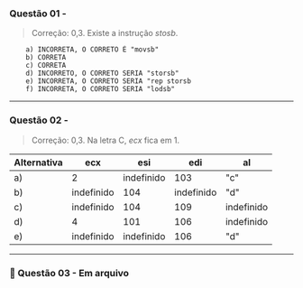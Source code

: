### Questão 01 -

> Correção: 0,3. Existe a instrução _stosb_.

        a) INCORRETA, O CORRETO É "movsb"
        b) CORRETA
        c) CORRETA
        d) INCORRETO, O CORRETO SERIA "storsb"
        e) INCORRETA, O CORRETO SERIA "rep storsb
        f) INCORRETA, O CORRETO SERIA "lodsb"

-----
### Questão 02 -

> Correção: 0,3. Na letra C, _ecx_ fica em 1.

| Alternativa   |  ecx      | esi       | edi       |    al     |
| ---           |  ---      | ---       | ---       |    ---    |
| a)            |  2        |indefinido | 103       |   "c"     |
| b)            |indefinido | 104       |indefinido |   "d"     |
| c)            |indefinido | 104       | 109       |indefinido |
| d)            |  4        | 101       | 106       |indefinido |
| e)            |indefinido |indefinido | 106       |    "d"    |


----

### 📎 Questão 03 - Em arquivo







